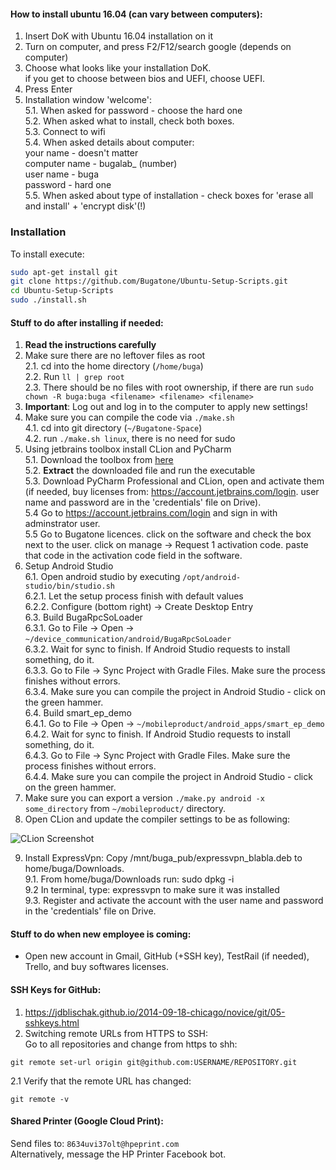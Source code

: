 
#### How to install ubuntu 16.04 (can vary between computers):
1. Insert DoK with Ubuntu 16.04 installation on it  
2. Turn on computer, and press F2/F12/search google (depends on computer)  
3. Choose what looks like your installation DoK.  
   if you get to choose between bios and UEFI, choose UEFI.  
4. Press Enter  
5. Installation window 'welcome':  
5.1. When asked for password - choose the hard one  
5.2. When asked what to install, check both boxes.  
5.3. Connect to wifi  
5.4. When asked details about computer:  
your name - doesn't matter  
computer name - bugalab\_ (number)  
user name - buga  
password - hard one  
5.5. When asked about type of installation - check boxes for 'erase all and install' + 'encrypt disk'(!)  

### Installation
To install execute:  

```bash
sudo apt-get install git
git clone https://github.com/Bugatone/Ubuntu-Setup-Scripts.git
cd Ubuntu-Setup-Scripts
sudo ./install.sh
```

#### Stuff to do after installing if needed:  
1. **Read the instructions carefully**  
2. Make sure there are no leftover files as root  
2.1. cd into the home directory (`/home/buga`)  
2.2. Run `ll | grep root`  
2.3. There should be no files with root ownership, if there are run `sudo chown -R buga:buga <filename> <filename> <filename>`  
3. **Important**: Log out and log in to the computer to apply new settings!  
4. Make sure you can compile the code via `./make.sh`  
4.1. cd into git directory (`~/Bugatone-Space`)  
4.2. run `./make.sh linux`, there is no need for sudo  
5. Using jetbrains toolbox install CLion and PyCharm  
5.1. Download the toolbox from [here](https://www.jetbrains.com/toolbox/app/)  
5.2. **Extract** the downloaded file and run the executable  
5.3. Download PyCharm Professional and CLion, open and activate them (if needed, buy licenses from: https://account.jetbrains.com/login. user name and password are in the 'credentials' file on Drive).  
5.4 Go to https://account.jetbrains.com/login and sign in with adminstrator user.  
5.5 Go to Bugatone licences. click on the software and check the box next to the user. click on manage -> Request 1 activation code. paste that code in the activation code field in the software.  
6. Setup Android Studio  
6.1. Open android studio by executing `/opt/android-studio/bin/studio.sh`  
6.2.1. Let the setup process finish with default values  
6.2.2. Configure (bottom right) -> Create Desktop Entry  
6.3. Build BugaRpcSoLoader  
6.3.1. Go to File -> Open -> `~/device_communication/android/BugaRpcSoLoader`  
6.3.2. Wait for sync to finish. If Android Studio requests to install something, do it.  
6.3.3. Go to File -> Sync Project with Gradle Files. Make sure the process finishes without errors.  
6.3.4. Make sure you can compile the project in Android Studio - click on the green hammer.  
6.4. Build smart_ep_demo  
6.4.1. Go to File -> Open -> `~/mobileproduct/android_apps/smart_ep_demo`  
6.4.2. Wait for sync to finish. If Android Studio requests to install something, do it.  
6.4.3. Go to File -> Sync Project with Gradle Files. Make sure the process finishes without errors.  
6.4.4. Make sure you can compile the project in Android Studio - click on the green hammer.  
7. Make sure you can export a version `./make.py android -x some_directory` from `~/mobileproduct/` directory.  
8. Open CLion and update the compiler settings to be as following:  


![CLion Screenshot](https://github.com/Bugatone/Ubuntu-Setup-Scripts/blob/master/Images/ClionClang.png?raw=true)


9. Install ExpressVpn: Copy /mnt/buga\_pub/expressvpn\_blabla.deb to home/buga/Downloads.  
9.1. From home/buga/Downloads run: sudo dpkg -i <file>  
9.2 In terminal, type: expressvpn to make sure it was installed  
9.3. Register and activate the account with the user name and password in the 'credentials' file on Drive.  

#### Stuff to do when new employee is coming:
- Open new account in Gmail, GitHub (+SSH key), TestRail (if needed), Trello, and buy softwares licenses.  

#### SSH Keys for GitHub:
1. https://jdblischak.github.io/2014-09-18-chicago/novice/git/05-sshkeys.html  
2. Switching remote URLs from HTTPS to SSH:  
Go to all repositories and change from https to shh:  

```
git remote set-url origin git@github.com:USERNAME/REPOSITORY.git
```

2.1 Verify that the remote URL has changed:  

`git remote -v`  

#### Shared Printer (Google Cloud Print):
Send files to: `8634uvi37olt@hpeprint.com`  
Alternatively, message the HP Printer Facebook bot.  
